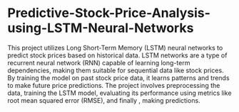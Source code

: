 # Predictive-Stock-Price-Analysis-using-LSTM-Neural-Networks

This project utilizes Long Short-Term Memory (LSTM) neural networks to predict stock prices based on historical data. LSTM networks are a type of recurrent neural network (RNN) capable of learning long-term dependencies, making them suitable for sequential data like stock prices. By training the model on past stock price data, it learns patterns and trends to make future price predictions. The project involves preprocessing the data, training the LSTM model, evaluating its performance using metrics like root mean squared error  (RMSE),  and  finally , making predictions.
